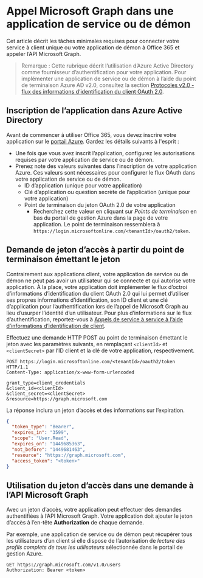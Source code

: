 # <a name="call-microsoft-graph-in-a-service-or-daemon-app"></a>Appel Microsoft Graph dans une application de service ou de démon

Cet article décrit les tâches minimales requises pour connecter votre service à client unique ou votre application de démon à Office 365 et appeler l’API Microsoft Graph.

> Remarque : Cette rubrique décrit l’utilisation d’Azure Active Directory comme fournisseur d’authentification pour votre application. Pour implémenter une application de service ou de démon à l’aide du point de terminaison Azure AD v2.0, consultez la section <a href="https://azure.microsoft.com/en-us/documentation/articles/active-directory-v2-protocols-oauth-client-creds/" target="_newtab">Protocoles v2.0 - flux des informations d’identification du client OAuth 2.0</a>.

## <a name="register-the-application-in-azure-active-directory"></a>Inscription de l’application dans Azure Active Directory

Avant de commencer à utiliser Office 365, vous devez inscrire votre application sur le [portail Azure](https://portal.azure.com). Gardez les détails suivants à l'esprit :

- Une fois que vous avez inscrit l’application, configurez les autorisations requises par votre application de service ou de démon.
- Prenez note des valeurs suivantes dans l’inscription de votre application Azure. Ces valeurs sont nécessaires pour configurer le flux OAuth dans votre application de service ou de démon.
    * ID d’application (unique pour votre application)
    * Clé d’application ou question secrète de l’application (unique pour votre application)
    * Point de terminaison du jeton OAuth 2.0 de votre application
      * Recherchez cette valeur en cliquant sur *Points de terminaison* en bas du portail de gestion Azure dans la page de votre application. Le point de terminaison ressemblera à `https://login.microsoftonline.com/<tenantId>/oauth2/token`.

## <a name="request-an-access-token-from-the-token-issuing-endpoint"></a>Demande de jeton d’accès à partir du point de terminaison émettant le jeton

Contrairement aux applications client, votre application de service ou de démon ne peut pas avoir un utilisateur qui se connecte et qui autorise votre application. À la place, votre application doit implémenter le flux d’octroi d’informations d’identification du client OAuth 2.0 qui lui permet d’utiliser ses propres informations d’identification, son ID client et une clé d’application pour l’authentification lors de l’appel de Microsoft Graph au lieu d’usurper l’identité d’un utilisateur. Pour plus d’informations sur le flux d’authentification, reportez-vous à [Appels de service à service à l’aide d’informations d’identification de client](https://msdn.microsoft.com/en-us/library/azure/dn645543.aspx).

Effectuez une demande HTTP POST au point de terminaison émettant le jeton avec les paramètres suivants, en remplaçant `<clientId>` et `<clientSecret>` par l’ID client et la clé de votre application, respectivement.

```http
POST https://login.microsoftonline.com/<tenantId>/oauth2/token HTTP/1.1
Content-Type: application/x-www-form-urlencoded

grant_type=client_credentials
&client_id=<clientId>
&client_secret=<clientSecret>
&resource=https://graph.microsoft.com
```

La réponse inclura un jeton d’accès et des informations sur l’expiration.

```json
{ 
  "token_type": "Bearer",
  "expires_in": "3599",
  "scope": "User.Read",
  "expires_on": "1449685363",
  "not_before": "1449681463",
  "resource": "https://graph.microsoft.com",
  "access_token": "<token>"
}
```

## <a name="use-the-access-token-in-a-request-to-the-microsoft-graph-api"></a>Utilisation du jeton d’accès dans une demande à l’API Microsoft Graph

Avec un jeton d’accès, votre application peut effectuer des demandes authentifiées à l’API Microsoft Graph. Votre application doit ajouter le jeton d’accès à l’en-tête **Authorization** de chaque demande.

Par exemple, une application de service ou de démon peut récupérer tous les utilisateurs d’un client si elle dispose de l’autorisation de *lecture des profils complets de tous les utilisateurs* sélectionnée dans le portail de gestion Azure. 

```http
GET https://graph.microsoft.com/v1.0/users
Authorization: Bearer <token>
```

